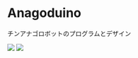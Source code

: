# Anagoduino

チンアナゴロボットのプログラムとデザイン

![](https://raw.githubusercontent.com/0x0c/Anagoduino/master/Images/Screen%20Shot%202015-07-09%20at%209.43.32%20PM.png)
![](https://raw.githubusercontent.com/0x0c/Anagoduino/master/Images/IMG_3252.JPG)